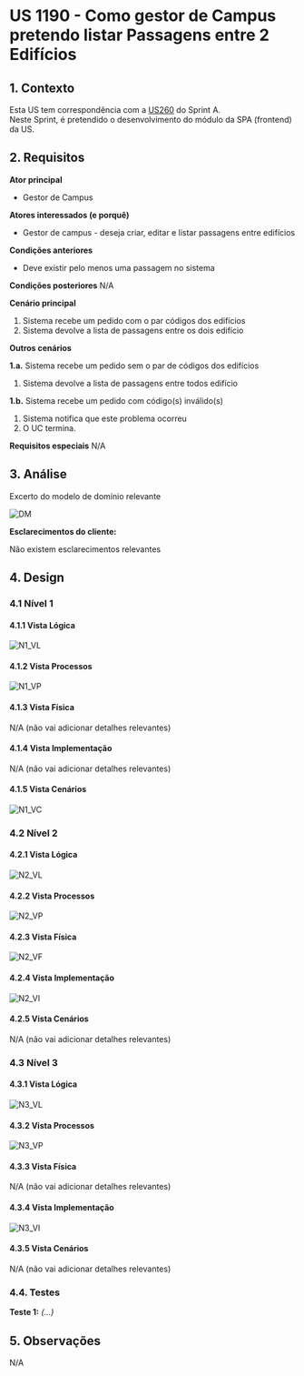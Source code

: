 # US 1190 - Como gestor de Campus pretendo listar Passagens entre 2 Edifícios 	

## 1. Contexto
Esta US tem correspondência com a [US260](../../Sprint_A/US_260/us_260.md) do Sprint A.</br>
Neste Sprint, é pretendido o desenvolvimento do módulo da SPA (frontend) da US.

## 2. Requisitos

**Ator principal**
* Gestor de Campus

**Atores interessados (e porquê)**
* Gestor de campus - deseja criar, editar e listar passagens entre edifícios

**Condições anteriores**
* Deve existir pelo menos uma passagem no sistema 

**Condições posteriores**
N/A

**Cenário principal**
1. Sistema recebe um pedido com o par códigos dos edifícios
2. Sistema devolve a lista de passagens entre os dois edifício

**Outros cenários**

**1.a.** Sistema recebe um pedido sem o par de códigos dos edifícios
1. Sistema devolve a lista de passagens entre todos edifício

**1.b.** Sistema recebe um pedido com código(s) inválido(s)
1. Sistema notifica que este problema ocorreu
2. O UC termina.

**Requisitos especiais**
N/A


## 3. Análise

Excerto do modelo de domínio relevante

![DM](../US_1190/DM/DM.svg)

**Esclarecimentos do cliente:** </br>

Não existem esclarecimentos relevantes

## 4. Design

### 4.1 Nível 1

#### 4.1.1 Vista Lógica
![N1_VL](../N1/VL.svg)
#### 4.1.2 Vista Processos
![N1_VP](../US_1190/N1/N1_VP.svg)
#### 4.1.3 Vista Física
N/A (não vai adicionar detalhes relevantes)
#### 4.1.4 Vista Implementação
N/A (não vai adicionar detalhes relevantes)
#### 4.1.5 Vista Cenários
![N1_VC](../N1/VC.svg)


### 4.2 Nível 2

#### 4.2.1 Vista Lógica
![N2_VL](../N2/VL.svg)
#### 4.2.2 Vista Processos
![N2_VP](../US_1190/N2/N2_VP.svg)
#### 4.2.3 Vista Física
![N2_VF](../N2/VF.svg)
#### 4.2.4 Vista Implementação
![N2_VI](../N2/VI.svg)
#### 4.2.5 Vista Cenários
N/A (não vai adicionar detalhes relevantes)


### 4.3 Nível 3

#### 4.3.1 Vista Lógica
![N3_VL](../N3/VL_SPA.svg)
#### 4.3.2 Vista Processos
![N3_VP](../US_1190/N3/N3_VP.svg)
#### 4.3.3 Vista Física
N/A (não vai adicionar detalhes relevantes)
#### 4.3.4 Vista Implementação
![N3_VI](../N3/VI_SPA.svg)
#### 4.3.5 Vista Cenários
N/A (não vai adicionar detalhes relevantes)


### 4.4. Testes

**Teste 1:** *(...)*


## 5. Observações
N/A